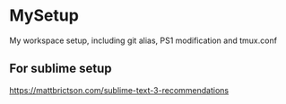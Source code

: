# MySetup
My workspace setup, including git alias, PS1 modification and tmux.conf


## For sublime setup
https://mattbrictson.com/sublime-text-3-recommendations
